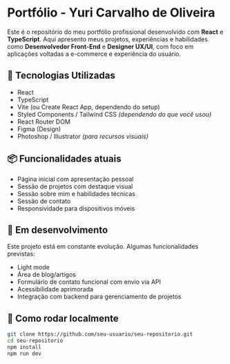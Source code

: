 # Portfólio - Yuri Carvalho de Oliveira

Este é o repositório do meu portfólio profissional desenvolvido com **React** e **TypeScript**. Aqui apresento meus projetos, experiências e habilidades como **Desenvolvedor Front-End** e **Designer UX/UI**, com foco em aplicações voltadas a e-commerce e experiência do usuário.

## 🚀 Tecnologias Utilizadas

- React
- TypeScript
- Vite (ou Create React App, dependendo do setup)
- Styled Components / Tailwind CSS *(dependendo do que você usou)*
- React Router DOM
- Figma (Design)
- Photoshop / Illustrator *(para recursos visuais)*

## 📦 Funcionalidades atuais

- Página inicial com apresentação pessoal
- Sessão de projetos com destaque visual
- Sessão sobre mim e habilidades técnicas
- Sessão de contato
- Responsividade para dispositivos móveis

## 🔧 Em desenvolvimento

Este projeto está em constante evolução. Algumas funcionalidades previstas:

- Light mode
- Área de blog/artigos
- Formulário de contato funcional com envio via API
- Acessibilidade aprimorada
- Integração com backend para gerenciamento de projetos

## 📁 Como rodar localmente

```bash
git clone https://github.com/seu-usuario/seu-repositorio.git
cd seu-repositorio
npm install
npm run dev
